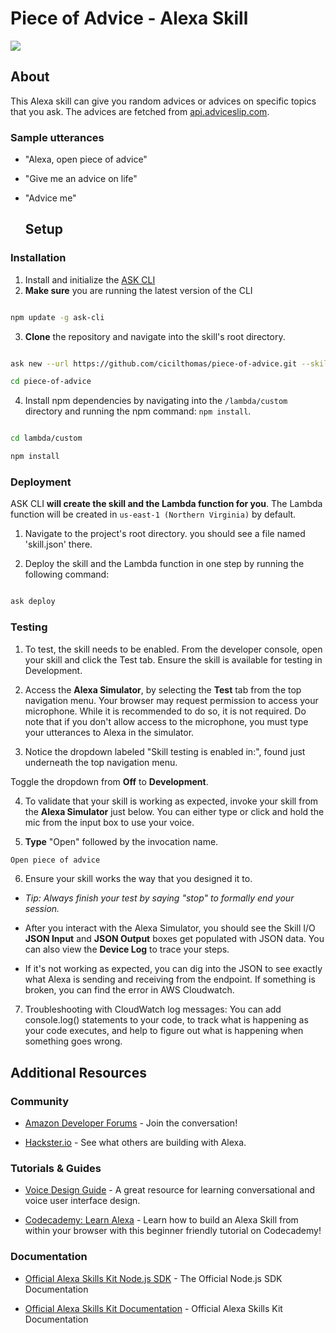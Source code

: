 #  Piece of Advice - Alexa Skill

<img  src="https://m.media-amazon.com/images/G/01/mobile-apps/dex/alexa/alexa-skills-kit/tutorials/quiz-game/header._TTH_.png"  />


## About

This Alexa skill can give you random advices or advices on specific topics that you ask. The advices are fetched from [api.adviceslip.com](https://api.adviceslip.com/). 

### Sample utterances

* "Alexa, open piece of advice"
* "Give me an advice on life"
* "Advice me"

  ## Setup 

### Installation

1. Install and initialize the [ASK CLI](https://developer.amazon.com/docs/smapi/quick-start-alexa-skills-kit-command-line-interface.html?&sc_category=Owned&sc_channel=RD&sc_campaign=Evangelism2018&sc_publisher=github&sc_content=Content&sc_detail=hello-world-nodejs-V2_CLI-1&sc_funnel=Convert&sc_country=WW&sc_medium=Owned_RD_Evangelism2018_github_Content_hello-world-nodejs-V2_CLI-1_Convert_WW_beginnersdevs&sc_segment=beginnersdevs)
2.  **Make sure** you are running the latest version of the CLI
```bash

npm update -g ask-cli

```
3.  **Clone** the repository and navigate into the skill's root directory.

```bash

ask new --url https://github.com/cicilthomas/piece-of-advice.git --skill-name piece-of-advice

cd piece-of-advice

```
4. Install npm dependencies by navigating into the `/lambda/custom` directory and running the npm command: `npm install`.

```bash

cd lambda/custom

npm install

```
### Deployment

ASK CLI **will create the skill and the Lambda function for you**. The Lambda function will be created in ```us-east-1 (Northern Virginia)``` by default.

1. Navigate to the project's root directory. you should see a file named 'skill.json' there.

2. Deploy the skill and the Lambda function in one step by running the following command:

```bash

ask deploy

```

### Testing

1. To test, the skill needs to be enabled. From the developer console, open your skill and click the Test tab. Ensure the skill is available for testing in Development.

2. Access the **Alexa Simulator**, by selecting the **Test** tab from the top navigation menu. Your browser may request permission to access your microphone. While it is recommended to do so, it is not required. Do note that if you don't allow access to the microphone, you must type your utterances to Alexa in the simulator.

3. Notice the dropdown labeled "Skill testing is enabled in:", found just underneath the top navigation menu.

Toggle the dropdown from **Off** to **Development**.

4. To validate that your skill is working as expected, invoke your skill from the **Alexa Simulator** just below. You can either type or click and hold the mic from the input box to use your voice.

5.  **Type** "Open" followed by the invocation name.
```bash
Open piece of advice
```
6. Ensure your skill works the way that you designed it to.
*  *Tip: Always finish your test by saying "stop" to formally end your session.*
* After you interact with the Alexa Simulator, you should see the Skill I/O **JSON Input** and **JSON Output** boxes get populated with JSON data. You can also view the **Device Log** to trace your steps.

* If it's not working as expected, you can dig into the JSON to see exactly what Alexa is sending and receiving from the endpoint. If something is broken, you can find the error in AWS Cloudwatch.

7. Troubleshooting with CloudWatch log messages: You can add console.log() statements to your code, to track what is happening as your code executes, and help to figure out what is happening when something goes wrong.

## Additional Resources

### Community

*  [Amazon Developer Forums](https://forums.developer.amazon.com/spaces/165/index.html) - Join the conversation!

*  [Hackster.io](https://www.hackster.io/amazon-alexa) - See what others are building with Alexa.

### Tutorials & Guides

*  [Voice Design Guide](https://developer.amazon.com/designing-for-voice/) - A great resource for learning conversational and voice user interface design.

*  [Codecademy: Learn Alexa](https://www.codecademy.com/learn/learn-alexa) - Learn how to build an Alexa Skill from within your browser with this beginner friendly tutorial on Codecademy!
  

### Documentation

*  [Official Alexa Skills Kit Node.js SDK](https://www.npmjs.com/package/ask-sdk) - The Official Node.js SDK Documentation

*  [Official Alexa Skills Kit Documentation](https://developer.amazon.com/docs/ask-overviews/build-skills-with-the-alexa-skills-kit.html) - Official Alexa Skills Kit Documentation